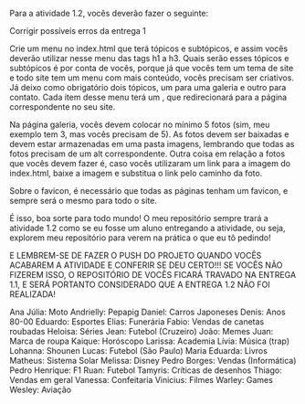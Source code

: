 Para a atividade 1.2, vocês deverão fazer o seguinte:

Corrigir possíveis erros da entrega 1

Crie um menu no index.html que terá tópicos e subtópicos, e assim vocês deverão utilizar nesse menu das tags h1 a h3. Quais serão esses tópicos e subtópicos é por conta de vocês, porque já que vocês tem um tema de site e todo site tem um menu com mais conteúdo, vocês precisam ser criativos. Já deixo como obrigatório dois tópicos, um para uma galeria e outro para contato. Cada item desse menu terá um <a>, que redirecionará para a página correspondente no seu site.

Na página galeria, vocês devem colocar no mínimo 5 fotos (sim, meu exemplo tem 3, mas vocês precisam de 5). As fotos devem ser baixadas e devem estar armazenadas em uma pasta imagens, lembrando que todas as fotos precisam de um alt correspondente. Outra coisa em relação a fotos que vocês devem fazer é, caso vocês utilizaram um link para a imagem do index.html, baixe a imagem e substitua o link pelo caminho da foto.

Sobre o favicon, é necessário que todas as páginas tenham um favicon, e sempre será o mesmo para todo o site.

É isso, boa sorte para todo mundo! O meu repositório sempre trará a atividade 1.2 como se eu fosse um aluno entregando a atividade, ou seja, explorem meu repositório para verem na prática o que eu tô pedindo! 

E LEMBREM-SE DE FAZER O PUSH DO PROJETO QUANDO VOCÊS ACABAREM A ATIVIDADE E CONFERIR SE DEU CERTO!!! SE VOCÊS NÃO FIZEREM ISSO, O REPOSITÓRIO DE VOCÊS FICARÁ TRAVADO NA ENTREGA 1.1, E SERÁ PORTANTO CONSIDERADO QUE A ENTREGA 1.2 NÃO FOI REALIZADA!


Ana Júlia: Moto
Andrielly: Pepapig
Daniel: Carros Japoneses
Denis: Anos 80-00
Eduardo: Esportes
Elias: Funerária
Fabio: Vendas de canetas roubadas
Heloisa: Séries
Jean: Futebol (Cruzeiro)
João: Memes
Juan: Marca de roupa
Kaique: Horóscopo
Larissa: Academia
Lívia: Música (trap)
Lohanna: Shounen
Lucas: Futebol (São Paulo)
Maria Eduarda: Livros
Matheus: Sistema Solar
Melissa: Disney
Pedro Borges: Vendas (Informática)
Pedro Henrique: F1
Ruan: Futebol
Tamyris: Críticas de desenhos
Thiago: Vendas em geral
Vanessa: Confeitaria
Vinicius: Filmes
Warley: Games
Wesley: Aviação
